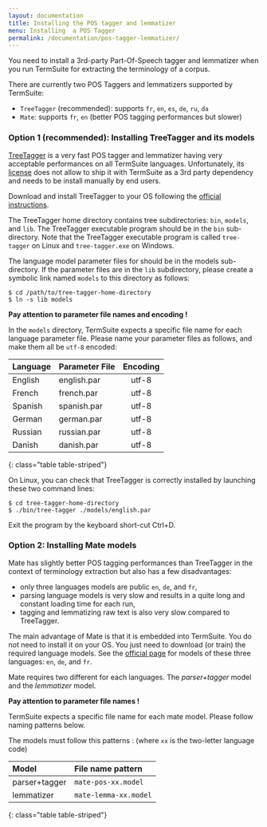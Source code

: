 ```yaml
---
layout: documentation
title: Installing the POS tagger and lemmatizer
menu: Installing  a POS Tagger
permalink: /documentation/pos-tagger-lemmatizer/
---
```


You need to install a 3rd-party Part-Of-Speech tagger and lemmatizer when you run TermSuite for extracting the terminology of a corpus.

There are currently two POS Taggers and lemmatizers supported by TermSuite:
* `TreeTagger` (recommended): supports `fr`, `en`, `es`, `de`, `ru`, `da`
* `Mate`: supports `fr`, `en` (better POS tagging performances but slower)

### Option 1 (recommended): Installing TreeTagger and its models

[TreeTagger](http://www.cis.uni-muenchen.de/~schmid/tools/TreeTagger/) is a very fast POS tagger and lemmatizer having very acceptable performances on all TermSuite languages. Unfortunately, its [license](http://www.cis.uni-muenchen.de/~schmid/tools/TreeTagger/Tagger-Licence) does not allow to ship it with TermSuite as a 3rd party dependency and needs to be install manually by end users.

Download and install TreeTagger to your OS following the [official instructions](http://www.cis.uni-muenchen.de/~schmid/tools/TreeTagger/).

The TreeTagger home directory contains tree subdirectories: `bin`, `models`, and `lib`. The TreeTagger executable program should be in the `bin` sub-directory. Note that the TreeTagger executable program is called `tree-tagger` on Linux and `tree-tagger.exe` on Windows.

The language model parameter files for should be in the models sub-directory. If the parameter files are in the `lib` subdirectory, please create a symbolic link named `models` to this directory as follows:

~~~
$ cd /path/to/tree-tagger-home-directory
$ ln -s lib models
~~~

<div class="alert alert-danger" role="alert">

  **Pay attention to parameter file names and encoding !**

  In the `models` directory, TermSuite expects a specific file name for each language parameter file. Please name your parameter files as follows, and make them all be `utf-8` encoded:

</div>

| Language | Parameter File | Encoding |
|:--------|:-------|:--------:|
| English   | english.par   | utf-8   |
| French   | french.par   | utf-8   |
| Spanish   | spanish.par   | utf-8   |
| German   | german.par   | utf-8   |
| Russian   | russian.par   | utf-8   |
| Danish   | danish.par   | utf-8   |
{: class="table table-striped"}

On Linux, you can check that TreeTagger is correctly installed by launching these two command lines:

~~~
$ cd tree-tagger-home-directory
$ ./bin/tree-tagger ./models/english.par
~~~

Exit the program by the keyboard short-cut Ctrl+D.

### Option 2: Installing Mate models

Mate has slightly better POS tagging performances than TreeTagger in the context of terminology extraction but also has a few disadvantages:
* only three languages models are public `en`, `de`, and `fr`,
* parsing language models is very slow and results in a quite long and constant loading time for each run,
* tagging and lemmatizing raw text is also very slow compared to TreeTagger.

The main advantage of Mate is that it is embedded into TermSuite. You do not need to install it on your OS. You just need to download (or train) the required language models. See the [official page](https://code.google.com/p/mate-tools/wiki/ParserAndModels) for models of these three languages:  `en`, `de`, and `fr`.

Mate requires two different for each languages. The *parser+tagger* model and the *lemmatizer* model.

<div class="alert alert-danger" role="alert">

  **Pay attention to parameter file names !**

  TermSuite expects a specific file name for each mate model. Please follow naming patterns below.

</div>

The models must follow this patterns : (where `xx` is the two-letter language code)

| Model | File name pattern |
|:--------|:-------|
| parser+tagger   | `mate-pos-xx.model`   |
| lemmatizer   | `mate-lemma-xx.model`   |
{: class="table table-striped"}
